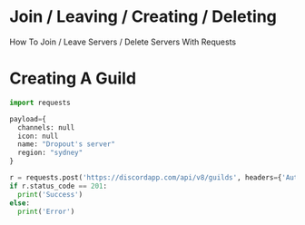 # Join / Leaving / Creating / Deleting
  How To Join / Leave Servers / Delete Servers With Requests
  
# Creating A Guild
```py
import requests

payload={
  channels: null
  icon: null
  name: "Dropout's server"
  region: "sydney"
}

r = requests.post('https://discordapp.com/api/v8/guilds', headers={'Authorization': "Token Here"}, data=payload)
if r.status_code == 201:
  print('Success')
else:
  print('Error')
```

